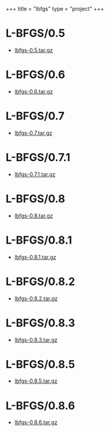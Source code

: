 +++
title = "lbfgs"
type = "project"
+++

# L-BFGS/0.5
* [lbfgs-0.5.tar.gz](/lbfgs/L-BFGS/0.5/lbfgs-0.5.tar.gz)

# L-BFGS/0.6
* [lbfgs-0.6.tar.gz](/lbfgs/L-BFGS/0.6/lbfgs-0.6.tar.gz)

# L-BFGS/0.7
* [lbfgs-0.7.tar.gz](/lbfgs/L-BFGS/0.7/lbfgs-0.7.tar.gz)

# L-BFGS/0.7.1
* [lbfgs-0.7.1.tar.gz](/lbfgs/L-BFGS/0.7.1/lbfgs-0.7.1.tar.gz)

# L-BFGS/0.8
* [lbfgs-0.8.tar.gz](/lbfgs/L-BFGS/0.8/lbfgs-0.8.tar.gz)

# L-BFGS/0.8.1
* [lbfgs-0.8.1.tar.gz](/lbfgs/L-BFGS/0.8.1/lbfgs-0.8.1.tar.gz)

# L-BFGS/0.8.2
* [lbfgs-0.8.2.tar.gz](/lbfgs/L-BFGS/0.8.2/lbfgs-0.8.2.tar.gz)

# L-BFGS/0.8.3
* [lbfgs-0.8.3.tar.gz](/lbfgs/L-BFGS/0.8.3/lbfgs-0.8.3.tar.gz)

# L-BFGS/0.8.5
* [lbfgs-0.8.5.tar.gz](/lbfgs/L-BFGS/0.8.5/lbfgs-0.8.5.tar.gz)

# L-BFGS/0.8.6
* [lbfgs-0.8.6.tar.gz](/lbfgs/L-BFGS/0.8.6/lbfgs-0.8.6.tar.gz)